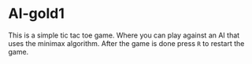 # AI-gold1

This is a simple tic tac toe game. Where you can play against an AI that uses the minimax algorithm.
After the game is done press `R` to restart the game.
